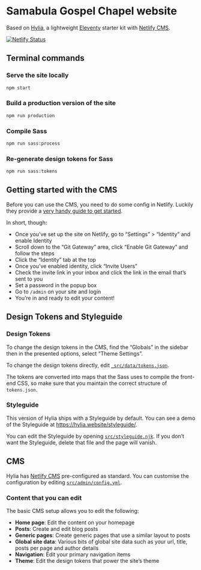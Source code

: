 # Samabula Gospel Chapel website

Based on [Hylia](https://hylia.website), a lightweight [Eleventy](https://11ty.io) starter kit with [Netlify CMS](https://www.netlifycms.org/).

[![Netlify Status](https://api.netlify.com/api/v1/badges/c2414def-2a2f-4484-83c6-3fd93d75c698/deploy-status)](https://app.netlify.com/sites/samabulagospelchapel/deploys)

## Terminal commands

### Serve the site locally

```bash
npm start
```

### Build a production version of the site

```bash
npm run production
```

### Compile Sass

```bash
npm run sass:process
```

### Re-generate design tokens for Sass

```bash
npm run sass:tokens
```

## Getting started with the CMS

Before you can use the CMS, you need to do some config in Netlify. Luckily they provide a [very handy guide to get started](https://www.netlify.com/docs/identity/).

In short, though:

- Once you’ve set up the site on Netlify, go to “Settings” > “Identity” and enable Identity
- Scroll down to the “Git Gateway” area, click “Enable Git Gateway” and follow the steps
- Click the “Identity” tab at the top
- Once you’ve enabled identity, click “Invite Users”
- Check the invite link in your inbox and click the link in the email that’s sent to you
- Set a password in the popup box
- Go to `/admin` on your site and login
- You’re in and ready to edit your content!

## Design Tokens and Styleguide

### Design Tokens

To change the design tokens in the CMS, find the “Globals” in the sidebar then in the presented options, select “Theme Settings”.

To change the design tokens directly, edit [`_src/data/tokens.json`](https://github.com/thefrontender/sgc-website/blob/master/src/_data/tokens.json).

The tokens are converted into maps that the Sass uses to compile the front-end CSS, so make sure that you maintain the correct structure of `tokens.json`.

### Styleguide

This version of Hylia ships with a Styleguide by default. You can see a demo of the Styleguide at <https://hylia.website/styleguide/>.

You can edit the Styleguide by opening [`src/styleguide.njk`](https://github.com/thefrontender/sgc-website/blob/master/src/styleguide.njk). If you don’t want the Styleguide, delete that file and the page will vanish.

## CMS

Hylia has [Netlify CMS](https://www.netlifycms.org/) pre-configured as standard. You can customise the configuration by editing [`src/admin/config.yml`](https://github.com/thefrontender/sgc-website/blob/master/src/admin/config.yml).

### Content that you can edit

The basic CMS setup allows you to edit the following:

- **Home page**: Edit the content on your homepage
- **Posts**: Create and edit blog posts
- **Generic pages**: Create generic pages that use a similar layout to posts
- **Global site data**: Various bits of global site data such as your url, title, posts per page and author details
- **Navigation**: Edit your primary navigation items
- **Theme**: Edit the design tokens that power the site’s theme
